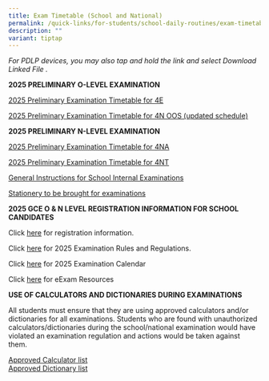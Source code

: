 ```yaml
---
title: Exam Timetable (School and National)
permalink: /quick-links/for-students/school-daily-routines/exam-timetable-school-national/
description: ""
variant: tiptap
---
```

<p><em>For PDLP devices, you may also tap and hold the link and select Download Linked File .</em>
</p>
<p><strong>2025 PRELIMINARY O-LEVEL EXAMINATION</strong>
</p>
<p><a href="/files/2025_O_level_Prelim_Timetable_4E_Final.pdf" rel="noopener nofollow" target="_blank">2025 Preliminary Examination Timetable for 4E</a>
</p>
<p><a href="/files/2025_O_level_Prelim_Timetable_4N_OOS_updated.pdf" rel="noopener nofollow" target="_blank">2025 Preliminary Examination Timetable for 4N OOS (updated schedule)</a>
</p>
<p><strong>2025 PRELIMINARY N-LEVEL EXAMINATION</strong>
</p>
<p><a href="/files/2025__N_Prelim_Timetable__4NA_Final_28_Apr.pdf" rel="noopener nofollow" target="_blank">2025 Preliminary Examination Timetable for 4NA</a>
</p>
<p><a href="/files/2025_N_Prelim_Timetable_4NT_Final_14_May.pdf" rel="noopener nofollow" target="_blank">2025 Preliminary Examination Timetable for 4NT</a>
</p>
<p><a href="/files/GENERAL_INSTRUCTIONS_FOR_SCHOOL_INTERNAL_EXAMINATIONS.pdf" rel="noopener nofollow" target="_blank">General Instructions for School Internal Examinations</a>
</p>
<p><a href="/files/Stationery_to_be_brought_for_examinations.pdf" rel="noopener nofollow" target="_blank">Stationery to be brought for examinations</a>
</p>
<p><strong>2025 GCE O &amp; N LEVEL REGISTRATION INFORMATION FOR SCHOOL CANDIDATES</strong>
</p>
<p>Click <a href="https://file.go.gov.sg/registration-information-for-gce-nao-level-school-candidates.pdf" rel="noopener noreferrer nofollow" target="_blank">here</a> for
registration information.</p>
<p>Click <a href="https://file.go.gov.sg/seab-rulesandregulations-secondary.pdf" rel="noopener noreferrer nofollow" target="_blank">here</a> for
2025 Examination Rules and Regulations.</p>
<p>Click <a href="https://www.seab.gov.sg/important-dates-for-candidates/" rel="noopener nofollow" target="_blank">here</a> for
2025 Examination Calendar</p>
<p>Click <a href="https://www.seab.gov.sg/e-exam-resources/" rel="noopener nofollow" target="_blank">here</a> for
eExam Resources</p>
<p><strong>USE OF CALCULATORS AND DICTIONARIES DURING EXAMINATIONS</strong>
</p>
<p>All students must ensure that they are using approved calculators and/or
dictionaries for all examinations. Students who are found with unauthorized
calculators/dictionaries during the school/national examination would have
violated an examination regulation and actions would be taken against them.</p>
<p><a href="https://file.go.gov.sg/seab-approvedcalculators.pdf" rel="noopener noreferrer nofollow" target="_blank">Approved Calculator list</a>
<br><a href="https://file.go.gov.sg/seab-approveddictionaries.pdf" rel="noopener noreferrer nofollow" target="_blank">Approved Dictionary list</a>
</p>